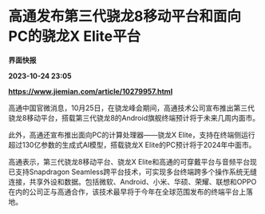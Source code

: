 # 高通发布第三代骁龙8移动平台和面向PC的骁龙X Elite平台
**界面快报**

**2023-10-24 23:05**

**https://www.jiemian.com/article/10279957.html**

高通中国官微消息，10月25日，在骁龙峰会期间，高通技术公司宣布推出第三代骁龙8移动平台，搭载第三代骁龙8的Android旗舰终端预计将于未来几周内面市。

此外，高通还宣布推出面向PC的计算处理器——骁龙X Elite，支持在终端侧运行超过130亿参数的生成式AI模型，搭载骁龙X Elite的PC预计将于2024年中面市。

高通表示，第三代骁龙8移动平台、骁龙X Elite和高通的可穿戴平台与音频平台现已支持Snapdragon Seamless跨平台技术，可实现多台终端跨多个操作系统无缝连接，共享外设和数据。包括微软、Android、小米、华硕、荣耀、联想和OPPO在内的公司正与高通合作，该技术最早将于今年在全球范围发布的终端平台上落地。